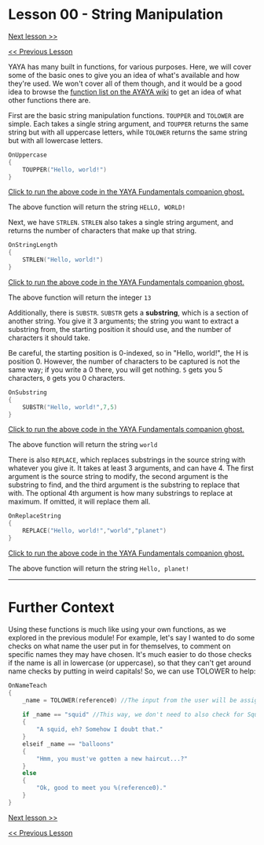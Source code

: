 # Lesson 00 - String Manipulation

[Next lesson >>]()

[<< Previous Lesson]()

YAYA has many built in functions, for various purposes. Here, we will cover some of the basic ones to give you an idea of what's available and how they're used. We won't cover all of them though, and it would be a good idea to browse the [function list on the AYAYA wiki](https://emily.shillest.net/ayaya/index.php?%E3%83%9E%E3%83%8B%E3%83%A5%E3%82%A2%E3%83%AB/%E9%96%A2%E6%95%B0%E7%94%A8%E9%80%94%E5%88%A5%E4%B8%80%E8%A6%A7#o39fd008) to get an idea of what other functions there are.


First are the basic string manipulation functions. `TOUPPER` and `TOLOWER` are simple. Each takes a single string argument, and `TOUPPER` returns the same string but with all uppercase letters, while `TOLOWER` returns the same string but with all lowercase letters.

```c
OnUppercase
{
	TOUPPER("Hello, world!")
}
```

[Click to run the above code in the YAYA Fundamentals companion ghost.](https://zichqec.github.io/s-the-skeleton/jump.html?url=x-ukagaka-link%3Atype%3Devent%26ghost%3DYAYA%20Fundamentals%26info%3DOnExample.M5.L0.Uppercase)

The above function will return the string `HELLO, WORLD!`

Next, we have `STRLEN`. `STRLEN` also takes a single string argument, and returns the number of characters that make up that string.

```c
OnStringLength
{
	STRLEN("Hello, world!")
}
```

[Click to run the above code in the YAYA Fundamentals companion ghost.](https://zichqec.github.io/s-the-skeleton/jump.html?url=x-ukagaka-link%3Atype%3Devent%26ghost%3DYAYA%20Fundamentals%26info%3DOnExample.M5.L0.StringLength)

The above function will return the integer `13`

Additionally, there is `SUBSTR`. `SUBSTR` gets a **substring**, which is a section of another string. You give it 3 arguments; the string you want to extract a substring from, the starting position it should use, and the number of characters it should take.

Be careful, the starting position is 0-indexed, so in "Hello, world!", the H is position 0. However, the number of characters to be captured is not the same way; if you write a 0 there, you will get nothing. `5` gets you 5 characters, `0` gets you 0 characters. 

```c
OnSubstring
{
	SUBSTR("Hello, world!",7,5)
}
```

[Click to run the above code in the YAYA Fundamentals companion ghost.](https://zichqec.github.io/s-the-skeleton/jump.html?url=x-ukagaka-link%3Atype%3Devent%26ghost%3DYAYA%20Fundamentals%26info%3DOnExample.M5.L0.Substring)

The above function will return the string `world`

There is also `REPLACE`, which replaces substrings in the source string with whatever you give it. It takes at least 3 arguments, and can have 4. The first argument is the source string to modify, the second argument is the substring to find, and the third argument is the substring to replace that with. The optional 4th argument is how many substrings to replace at maximum. If omitted, it will replace them all.

```c
OnReplaceString
{
	REPLACE("Hello, world!","world","planet")
}
```

[Click to run the above code in the YAYA Fundamentals companion ghost.](https://zichqec.github.io/s-the-skeleton/jump.html?url=x-ukagaka-link%3Atype%3Devent%26ghost%3DYAYA%20Fundamentals%26info%3DOnExample.M5.L0.ReplaceString)

The above function will return the string `Hello, planet!`

---

# Further Context

Using these functions is much like using your own functions, as we explored in the previous module! For example, let's say I wanted to do some checks on what name the user put in for themselves, to comment on specific names they may have chosen. It's much easier to do those checks if the name is all in lowercase (or uppercase), so that they can't get around name checks by putting in weird capitals! So, we can use TOLOWER to help:

```c
OnNameTeach
{
	_name = TOLOWER(reference0) //The input from the user will be assigned to _name, but it will be in all lowercase
	
	if _name == "squid" //This way, we don't need to also check for Squid, SQUID, sQuid, sQUid, SqUid... etc.
	{
		"A squid, eh? Somehow I doubt that."
	}
	elseif _name == "balloons"
	{
		"Hmm, you must've gotten a new haircut...?"
	}
	else
	{
		"Ok, good to meet you %(reference0)."
	}
}
```

[Next lesson >>]()

[<< Previous Lesson]()